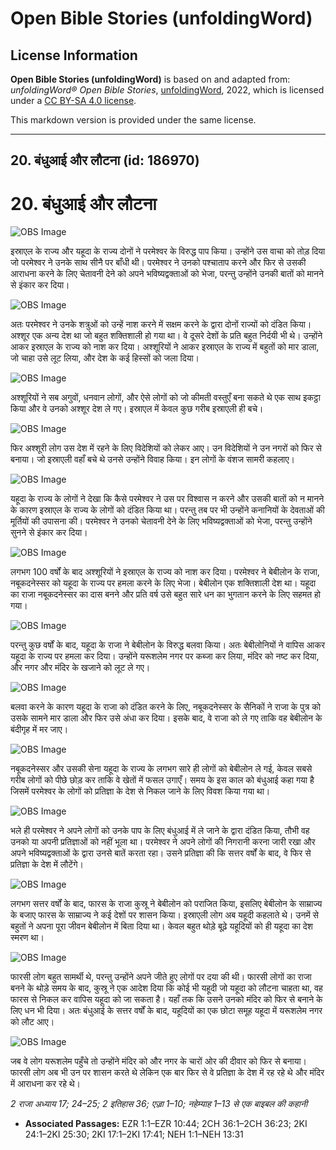 # Open Bible Stories (unfoldingWord)

## License Information

**Open Bible Stories (unfoldingWord)** is based on and adapted from: _unfoldingWord® Open Bible Stories_, [unfoldingWord](https://unfoldingword.org/utw), 2022, which is licensed under a [CC BY-SA 4.0 license](https://creativecommons.org/licenses/by-sa/4.0/legalcode.en).

This markdown version is provided under the same license.



--------------------------------

## 20. बंधुआई और लौटना (id: 186970)

20\. बंधुआई और लौटना
====================

![OBS Image](https://cdn.aquifer.bible/aquifer-content/resources/UWOBS/jpg/360px/obs-en-20-01.jpg)

इस्राएल के राज्य और यहूदा के राज्य दोनों ने परमेश्वर के विरुद्ध पाप किया। उन्होंने उस वाचा को तोड़ दिया जो परमेश्वर ने उनके साथ सीनै पर बाँधी थी। परमेश्वर ने उनको पश्चाताप करने और फिर से उसकी आराधना करने के लिए चेतावनी देने को अपने भविष्यद्वक्ताओं को भेजा, परन्तु उन्होंने उनकी बातों को मानने से इंकार कर दिया।

![OBS Image](https://cdn.aquifer.bible/aquifer-content/resources/UWOBS/jpg/360px/obs-en-20-02.jpg)

अतः परमेश्वर ने उनके शत्रुओं को उन्हें नाश करने में सक्षम करने के द्वारा दोनों राज्यों को दंडित किया। अश्शूर एक अन्य देश था जो बहुत शक्तिशाली हो गया था। वे दूसरे देशों के प्रति बहुत निर्दयी भी थे। उन्होंने आकर इस्राएल के राज्य को नाश कर दिया। अश्शूरियों ने आकर इस्राएल के राज्य में बहुतों को मार डाला, जो चाहा उसे लूट लिया, और देश के कई हिस्सों को जला दिया।

![OBS Image](https://cdn.aquifer.bible/aquifer-content/resources/UWOBS/jpg/360px/obs-en-20-03.jpg)

अश्शूरियों ने सब अगुवों, धनवान लोगों, और ऐसे लोगों को जो कीमती वस्तुएँ बना सकते थे एक साथ इकट्ठा किया और वे उनको अश्शूर देश ले गए। इस्राएल में केवल कुछ गरीब इस्राएली ही बचे।

![OBS Image](https://cdn.aquifer.bible/aquifer-content/resources/UWOBS/jpg/360px/obs-en-20-04.jpg)

फिर अश्शूरी लोग उस देश में रहने के लिए विदेशियों को लेकर आए। उन विदेशियों ने उन नगरों को फिर से बनाया। जो इस्राएली वहाँ बचे थे उनसे उन्होंने विवाह किया। इन लोगों के वंशज सामरी कहलाए।

![OBS Image](https://cdn.aquifer.bible/aquifer-content/resources/UWOBS/jpg/360px/obs-en-20-05.jpg)

यहूदा के राज्य के लोगों ने देखा कि कैसे परमेश्वर ने उस पर विश्वास न करने और उसकी बातों को न मानने के कारण इस्राएल के राज्य के लोगों को दंडित किया था। परन्तु तब पर भी उन्होंने कनानियों के देवताओं की मूर्तियों की उपासना की। परमेश्वर ने उनको चेतावनी देने के लिए भविष्यद्वक्ताओं को भेजा, परन्तु उन्होंने सुनने से इंकार कर दिया।

![OBS Image](https://cdn.aquifer.bible/aquifer-content/resources/UWOBS/jpg/360px/obs-en-20-06.jpg)

लगभग 100 वर्षों के बाद अश्शूरियों ने इस्राएल के राज्य को नाश कर दिया। परमेश्वर ने बेबीलोन के राजा, नबूकदनेस्सर को यहूदा के राज्य पर हमला करने के लिए भेजा। बेबीलोन एक शक्तिशाली देश था। यहूदा का राजा नबूकदनेस्सर का दास बनने और प्रति वर्ष उसे बहुत सारे धन का भुगतान करने के लिए सहमत हो गया।

![OBS Image](https://cdn.aquifer.bible/aquifer-content/resources/UWOBS/jpg/360px/obs-en-20-07.jpg)

परन्तु कुछ वर्षों के बाद, यहूदा के राजा ने बेबीलोन के विरुद्ध बलवा किया। अतः बेबीलोनियों ने वापिस आकर यहूदा के राज्य पर हमला कर दिया। उन्होंने यरूशलेम नगर पर कब्जा कर लिया, मंदिर को नष्ट कर दिया, और नगर और मंदिर के खजाने को लूट ले गए।

![OBS Image](https://cdn.aquifer.bible/aquifer-content/resources/UWOBS/jpg/360px/obs-en-20-08.jpg)

बलवा करने के कारण यहूदा के राजा को दंडित करने के लिए, नबूकदनेस्सर के सैनिकों ने राजा के पुत्र को उसके सामने मार डाला और फिर उसे अंधा कर दिया। इसके बाद, वे राजा को ले गए ताकि वह बेबीलोन के बंदीगृह में मर जाए।

![OBS Image](https://cdn.aquifer.bible/aquifer-content/resources/UWOBS/jpg/360px/obs-en-20-09.jpg)

नबूकदनेस्सर और उसकी सेना यहूदा के राज्य के लगभग सारे ही लोगों को बेबीलोन ले गई, केवल सबसे गरीब लोगों को पीछे छोड़ कर ताकि वे खेतों में फसल उगाएँ। समय के इस काल को बंधुआई कहा गया है जिसमें परमेश्वर के लोगों को प्रतिज्ञा के देश से निकल जाने के लिए विवश किया गया था।

![OBS Image](https://cdn.aquifer.bible/aquifer-content/resources/UWOBS/jpg/360px/obs-en-20-10.jpg)

भले ही परमेश्वर ने अपने लोगों को उनके पाप के लिए बंधुआई में ले जाने के द्वारा दंडित किया, तौभी वह उनको या अपनी प्रतिज्ञाओं को नहीं भूला था। परमेश्वर ने अपने लोगों की निगरानी करना जारी रखा और अपने भविष्यद्वक्ताओं के द्वारा उनसे बातें करता रहा। उसने प्रतिज्ञा की कि सत्तर वर्षों के बाद, वे फिर से प्रतिज्ञा के देश में लौटेंगे।

![OBS Image](https://cdn.aquifer.bible/aquifer-content/resources/UWOBS/jpg/360px/obs-en-20-11.jpg)

लगभग सत्तर वर्षों के बाद, फारस के राजा कुस्रू ने बेबीलोन को पराजित किया, इसलिए बेबीलोन के साम्राज्य के बजाए फारस के साम्राज्य ने कई देशों पर शासन किया। इस्राएली लोग अब यहूदी कहलाते थे। उनमें से बहुतों ने अपना पूरा जीवन बेबीलोन में बिता दिया था। केवल बहुत थोड़े बूढ़े यहूदियों को ही यहूदा का देश स्मरण था।

![OBS Image](https://cdn.aquifer.bible/aquifer-content/resources/UWOBS/jpg/360px/obs-en-20-12.jpg)

फारसी लोग बहुत सामर्थी थे, परन्तु उन्होंने अपने जीते हुए लोगों पर दया की थी। फारसी लोगों का राजा बनने के थोड़े समय के बाद, कुस्रू ने एक आदेश दिया कि कोई भी यहूदी जो यहूदा को लौटना चाहता था, वह फारस से निकल कर वापिस यहूदा को जा सकता है। यहाँ तक कि उसने उनको मंदिर को फिर से बनाने के लिए धन भी दिया। अतः बंधुआई के सत्तर वर्षों के बाद, यहूदियों का एक छोटा समूह यहूदा में यरूशलेम नगर को लौट आए।

![OBS Image](https://cdn.aquifer.bible/aquifer-content/resources/UWOBS/jpg/360px/obs-en-20-13.jpg)

जब वे लोग यरूशलेम पहुँचे तो उन्होंने मंदिर को और नगर के चारों ओर की दीवार को फिर से बनाया। फारसी लोग अब भी उन पर शासन करते थे लेकिन एक बार फिर से वे प्रतिज्ञा के देश में रह रहे थे और मंदिर में आराधना कर रहे थे।

*2 राजा अध्याय 17; 24–25; 2 इतिहास 36; एज़्रा 1–10; नहेम्याह 1–13 से एक बाइबल की कहानी*

* **Associated Passages:** EZR 1:1–EZR 10:44; 2CH 36:1–2CH 36:23; 2KI 24:1–2KI 25:30; 2KI 17:1–2KI 17:41; NEH 1:1–NEH 13:31

